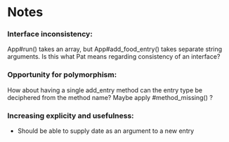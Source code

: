 # Notes

### Interface inconsistency:
App#run() takes an array, but App#add_food_entry() takes separate string arguments. Is this what Pat means regarding consistency of an interface?

### Opportunity for polymorphism:
How about having a single add_entry method can the entry type be deciphered from the method name? Maybe apply #method_missing() ?

### Increasing explicity and usefulness:
- Should be able to supply date as an argument to a new entry
